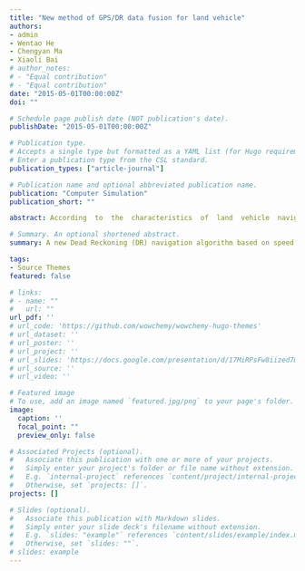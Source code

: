 ```yaml
---
title: "New method of GPS/DR data fusion for land vehicle"
authors:
- admin
- Wentao He
- Chengyan Ma
- Xiaoli Bai
# author_notes:
# - "Equal contribution"
# - "Equal contribution"
date: "2015-05-01T00:00:00Z"
doi: ""

# Schedule page publish date (NOT publication's date).
publishDate: "2015-05-01T00:00:00Z"

# Publication type.
# Accepts a single type but formatted as a YAML list (for Hugo requirements).
# Enter a publication type from the CSL standard.
publication_types: ["article-journal"]

# Publication name and optional abbreviated publication name.
publication: "Computer Simulation"
publication_short: ""

abstract: According  to  the  characteristics  of  land  vehicle  navigation,  a  new  DR  navigation algorithm was proposed based on speed pulse. The new DR navigation algorithm does not limited to the local east-north flat plane, and can provide real-time latitude and longitude according to the earth  model, based on velocity  vector  calculated  under the east-north-up  coordinate.  Then a  new data  fusion  method  for  GPS/DR  integrated  navigation  system  was  developed  in detail.  This method  has  good  robustness  and  is  easier  to  apply  to  industry.  Simulation  and  field  running experiments show that this method can satisfy the basic requirement of land vehicle navigation. It improves the degree of precision and is able to work even when GPS signals are masked. 

# Summary. An optional shortened abstract.
summary: A new Dead Reckoning (DR) navigation algorithm based on speed pulse for land vehicles provides real-time latitude and longitude calculations, while a robust GPS/DR integrated navigation data fusion method improves precision and works effectively even in GPS signal-interfered environments.

tags:
- Source Themes
featured: false

# links:
# - name: ""
#   url: ""
url_pdf: ''
# url_code: 'https://github.com/wowchemy/wowchemy-hugo-themes'
# url_dataset: ''
# url_poster: ''
# url_project: ''
# url_slides: 'https://docs.google.com/presentation/d/17MiRPsFw8iized7m4K3Ad8J7KvCzSgLO/edit?usp=sharing&ouid=109493805994328969677&rtpof=true&sd=true'
# url_source: ''
# url_video: ''

# Featured image
# To use, add an image named `featured.jpg/png` to your page's folder. 
image:
  caption: ''
  focal_point: ""
  preview_only: false

# Associated Projects (optional).
#   Associate this publication with one or more of your projects.
#   Simply enter your project's folder or file name without extension.
#   E.g. `internal-project` references `content/project/internal-project/index.md`.
#   Otherwise, set `projects: []`.
projects: []

# Slides (optional).
#   Associate this publication with Markdown slides.
#   Simply enter your slide deck's filename without extension.
#   E.g. `slides: "example"` references `content/slides/example/index.md`.
#   Otherwise, set `slides: ""`.
# slides: example
---
```


